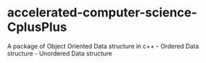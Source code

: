 # accelerated-computer-science-CplusPlus
A package of Object Oriented Data structure in c++ - Ordered Data structure - Unordered Data structure 
